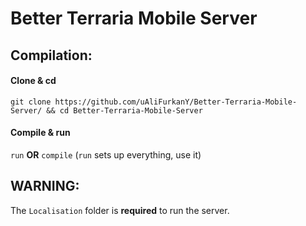 # Better Terraria Mobile Server

## Compilation:

#### Clone & cd

`git clone https://github.com/uAliFurkanY/Better-Terraria-Mobile-Server/ && cd Better-Terraria-Mobile-Server`

#### Compile & run

`run` **OR** `compile` (`run` sets up everything, use it)

## WARNING:

The `Localisation` folder is __required__ to run the server.
